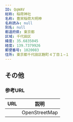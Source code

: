 ```yaml
---
ID: QqWAV
総称: 稲荷神社
名称: 豊栄稲荷大明神
名称読み: null
別名: null
都道府県: 東京都
区域: 千代田区
緯度: 35.6835045
経度: 139.7379926
郵便番号: 1020083
住所: 東京都千代田区麹町４丁目１−１
---
```


## その他

### 参考URL

| URL | 説明          |
| --- | ------------- |
|     | OpenStreetMap |
